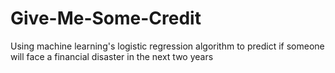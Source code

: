 # Give-Me-Some-Credit
Using machine learning's logistic regression algorithm to predict if someone will face a financial disaster in the next two years  
